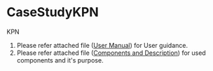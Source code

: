 # CaseStudyKPN
KPN

1. Please refer attached file (<a href="https://github.com/Shreyashi09/CaseStudyKPN/blob/main/User%20Manual.docx">User Manual</a>) for User guidance. <br />
2. Please refer attached file (<a href="https://github.com/Shreyashi09/CaseStudyKPN/blob/main/Components%20and%20Description.docx">Components and Description</a>) for used components and it's purpose.
